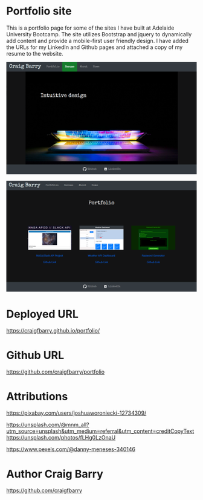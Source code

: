 # Portfolio site


This is a portfolio page for some of the sites I have built at Adelaide University Bootcamp.
The site utilizes Bootstrap and jquery to dynamically add content and provide a mobile-first user friendly design. I have added the URLs for my LinkedIn and Github pages and attached a copy of my resume to the website.

![Homepage screenshot](./assets/homepage.png)

![Portfolio screenshot](./assets/portfolio.png)


# Deployed URL
https://craigfbarry.github.io/portfolio/

# Github URL
https://github.com/craigfbarry/portfolio


# Attributions

https://pixabay.com/users/joshuaworoniecki-12734309/

https://unsplash.com/@mnm_all?utm_source=unsplash&utm_medium=referral&utm_content=creditCopyText
https://unsplash.com/photos/fLHg0LzOnaU

https://www.pexels.com/@danny-meneses-340146

# Author Craig Barry

https://github.com/craigfbarry
